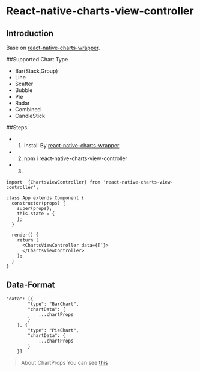# React-native-charts-view-controller

## Introduction
Base on [react-native-charts-wrapper](https://github.com/wuxudong/react-native-charts-wrapper).

##Supported Chart Type
- Bar(Stack,Group)
- Line
- Scatter
- Bubble
- Pie
- Radar
- Combined
- CandleStick

##Steps
- 1. Install By [react-native-charts-wrapper](https://github.com/wuxudong/react-native-charts-wrapper)
- 2. npm i react-native-charts-view-controller
- 3. 
```
import  {ChartsViewController} from 'react-native-charts-view-controller';

class App extends Component {
  constructor(props) {
    super(props);
    this.state = {
    };
  }

  render() {
    return (
      <ChartsViewController data={[]}>
      </ChartsViewController>
    );
  }
} 
```

## Data-Format
```
"data": [{
        "type": "BarChart",
        "chartData": {
	        ...chartProps
        }
    }, {
        "type": "PieChart",
        "chartData": {
            ...chartProps
        }
    }]
```
>About ChartProps You can see [this](https://github.com/wuxudong/react-native-charts-wrapper/blob/master/docs.md)


